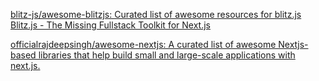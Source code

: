 
[blitz-js/awesome-blitzjs: Curated list of awesome resources for blitz.js](https://github.com/blitz-js/awesome-blitzjs)
[Blitz.js - The Missing Fullstack Toolkit for Next.js](https://blitzjs.com/)

[officialrajdeepsingh/awesome-nextjs: A curated list of awesome Nextjs-based libraries that help build small and large-scale applications with next.js.](https://github.com/officialrajdeepsingh/awesome-nextjs)
